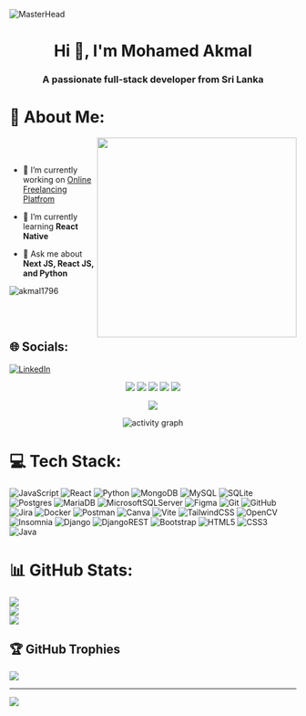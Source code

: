 ![MasterHead](https://qrangers.com/wp-content/uploads/2021/09/Banner-Introduction-to-3D-Animation.png)
<h1 align="center">Hi 👋, I'm Mohamed Akmal</h1>
<h3 align="center">A passionate full-stack developer from Sri Lanka</h3>

# 💫 About Me: 

<img align="right" alr="Coding" width="350" src="https://user-images.githubusercontent.com/74038190/212749447-bfb7e725-6987-49d9-ae85-2015e3e7cc41.gif">
<br><br>

- 🔭 I’m currently working on [Online Freelancing Platfrom]([(https://github.com/Akmal1796/HireGo.lk)])

- 🌱 I’m currently learning **React Native**

- 💬 Ask me about **Next JS, React JS, and Python**

<p align="left"> <img src="https://komarev.com/ghpvc/?username=akmal1796&label=Profile%20views&color=0e75b6&style=flat" alt="akmal1796" /> </p>
<br><br>

## 🌐 Socials:
[![LinkedIn](https://img.shields.io/badge/LinkedIn-%230077B5.svg?logo=linkedin&logoColor=white)](https://linkedin.com/in/https://linkedin.com/in/https://www.linkedin.com/in/mohamed-akmal/) 


<div align="center">

![](http://github-profile-summary-cards.vercel.app/api/cards/profile-details?username=akmal1796&theme=github_dark)
![](http://github-profile-summary-cards.vercel.app/api/cards/stats?username=akmal1796&theme=github_dark)
![](http://github-profile-summary-cards.vercel.app/api/cards/productive-time?username=akmal1796&theme=github_dark&utcOffset=8)
![](http://github-profile-summary-cards.vercel.app/api/cards/repos-per-language?username=akmal1796&theme=github_dark)
![](http://github-profile-summary-cards.vercel.app/api/cards/most-commit-language?username=akmal1796&theme=github_dark)
<p align="center">
  <img alig src="https://github-profile-trophy.vercel.app/?username=akmal1796&theme=onedark&column=-1&title=Repositories,Stars,Commits,Followers,PullRequest,MultipleLang&margin-w=10" />
</p>

![activity graph](https://github-readme-activity-graph.vercel.app/graph?username=akmal1796&bg_color=0d1117&color=ffffff&line=40c463&point=fff7e0&area=true&hide_border=true)

</div>


# 💻 Tech Stack:
![JavaScript](https://img.shields.io/badge/javascript-%23323330.svg?style=for-the-badge&logo=javascript&logoColor=%23F7DF1E) ![React](https://img.shields.io/badge/react-%2320232a.svg?style=for-the-badge&logo=react&logoColor=%2361DAFB) ![Python](https://img.shields.io/badge/python-3670A0?style=for-the-badge&logo=python&logoColor=ffdd54) ![MongoDB](https://img.shields.io/badge/MongoDB-%234ea94b.svg?style=for-the-badge&logo=mongodb&logoColor=white) ![MySQL](https://img.shields.io/badge/mysql-4479A1.svg?style=for-the-badge&logo=mysql&logoColor=white) ![SQLite](https://img.shields.io/badge/sqlite-%2307405e.svg?style=for-the-badge&logo=sqlite&logoColor=white) ![Postgres](https://img.shields.io/badge/postgres-%23316192.svg?style=for-the-badge&logo=postgresql&logoColor=white) ![MariaDB](https://img.shields.io/badge/MariaDB-003545?style=for-the-badge&logo=mariadb&logoColor=white) ![MicrosoftSQLServer](https://img.shields.io/badge/Microsoft%20SQL%20Server-CC2927?style=for-the-badge&logo=microsoft%20sql%20server&logoColor=white) ![Figma](https://img.shields.io/badge/figma-%23F24E1E.svg?style=for-the-badge&logo=figma&logoColor=white) ![Git](https://img.shields.io/badge/git-%23F05033.svg?style=for-the-badge&logo=git&logoColor=white) ![GitHub](https://img.shields.io/badge/github-%23121011.svg?style=for-the-badge&logo=github&logoColor=white) ![Jira](https://img.shields.io/badge/jira-%230A0FFF.svg?style=for-the-badge&logo=jira&logoColor=white) ![Docker](https://img.shields.io/badge/docker-%230db7ed.svg?style=for-the-badge&logo=docker&logoColor=white) ![Postman](https://img.shields.io/badge/Postman-FF6C37?style=for-the-badge&logo=postman&logoColor=white) ![Canva](https://img.shields.io/badge/Canva-%2300C4CC.svg?style=for-the-badge&logo=Canva&logoColor=white) ![Vite](https://img.shields.io/badge/vite-%23646CFF.svg?style=for-the-badge&logo=vite&logoColor=white) ![TailwindCSS](https://img.shields.io/badge/tailwindcss-%2338B2AC.svg?style=for-the-badge&logo=tailwind-css&logoColor=white) ![OpenCV](https://img.shields.io/badge/opencv-%23white.svg?style=for-the-badge&logo=opencv&logoColor=white) ![Insomnia](https://img.shields.io/badge/Insomnia-black?style=for-the-badge&logo=insomnia&logoColor=5849BE) ![Django](https://img.shields.io/badge/django-%23092E20.svg?style=for-the-badge&logo=django&logoColor=white) ![DjangoREST](https://img.shields.io/badge/DJANGO-REST-ff1709?style=for-the-badge&logo=django&logoColor=white&color=ff1709&labelColor=gray) ![Bootstrap](https://img.shields.io/badge/bootstrap-%238511FA.svg?style=for-the-badge&logo=bootstrap&logoColor=white) ![HTML5](https://img.shields.io/badge/html5-%23E34F26.svg?style=for-the-badge&logo=html5&logoColor=white) ![CSS3](https://img.shields.io/badge/css3-%231572B6.svg?style=for-the-badge&logo=css3&logoColor=white) ![Java](https://img.shields.io/badge/java-%23ED8B00.svg?style=for-the-badge&logo=openjdk&logoColor=white)
# 📊 GitHub Stats:
![](https://github-readme-stats.vercel.app/api?username=akmal1796&theme=vue-dark&hide_border=false&include_all_commits=false&count_private=false)<br/>
![](https://github-readme-streak-stats.herokuapp.com/?user=akmal1796&theme=vue-dark&hide_border=false)<br/>
![](https://github-readme-stats.vercel.app/api/top-langs/?username=akmal1796&theme=vue-dark&hide_border=false&include_all_commits=false&count_private=false&layout=compact)

## 🏆 GitHub Trophies
![](https://github-profile-trophy.vercel.app/?username=akmal1796&theme=vue-dark&no-frame=false&no-bg=false&margin-w=4)

---
[![](https://visitcount.itsvg.in/api?id=akmal1796&icon=0&color=0)](https://visitcount.itsvg.in)

<!-- Proudly created with GPRM ( https://gprm.itsvg.in ) -->
